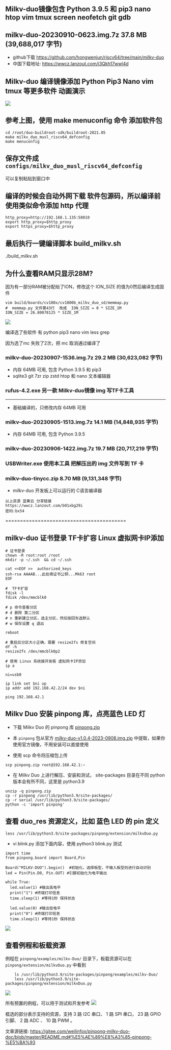 ## Milkv-duo镜像包含 Python 3.9.5 和 pip3 nano htop vim tmux screen neofetch git gdb

## milkv-duo-20230910-0623.img.7z      37.8 MB (39,688,017 字节)
- github下载  https://github.com/hongwenjun/riscv64/tree/main/milkv-duo
- 中国下载地址:   https://wwcz.lanzout.com/i3Qkh17wwl4d

## Milkv-duo 编译镜像添加 Python Pip3 Nano vim tmux 等更多软件 动画演示
![](https://github.com/hongwenjun/riscv64/blob/main/img/milkv_duo_musl_riscv64_defconfig.gif)

##  参考上图，使用  make menuconfig 命令 添加软件包
```
cd /root/duo-buildroot-sdk/buildroot-2021.05
make milkv_duo_musl_riscv64_defconfig
make menuconfig
```

## 保存文件成 `configs/milkv_duo_musl_riscv64_defconfig`
可以复制粘贴到窗口中

##  编译的时候会自动外网下载 软件包源码，所以编译前使用类似命令添加 http 代理
```
http_proxy=http://192.168.1.135:58010
export http_proxy=$http_proxy
export https_proxy=$http_proxy
```

##  最后执行一键编译脚本 build_milkv.sh
./build_milkv.sh

## 为什么查看RAM只显示28M?
因为有一部分RAM被分配绐了ION，修改这个 ION_SIZE 的值为0然后编译生成固件
```
vim build/boards/cv180x/cv1800b_milkv_duo_sd/memmap.py
#  memmap.py 文件第43行  改成  ION_SIZE = 0 * SIZE_1M
ION_SIZE = 26.80078125 * SIZE_1M
```

![](https://github.com/hongwenjun/riscv64/blob/main/img/neofetch.png)

编译选了些软件 有 python pip3 nano vim less grep

因为选了mc 失败了2次，把 mc 取消通过编译了


### milkv-duo-20230907-1536.img.7z	29.2 MB (30,623,082 字节)

- 内存 64MB 可用,  包含  Python 3.9.5  和 pip3 
- sqlite3  git 7zr zip zstd htop 和 nano 文本编辑器

### rufus-4.2.exe   另一款 Milkv-duo镜像 img 写TF卡工具
--------------------------------------------------

- 基础编译的，只修改内存 64MB 可用
### milkv-duo-20230905-1513.img.7z    14.1 MB (14,848,935 字节)

- 内存 64MB 可用,  包含  Python 3.9.5
### milkv-duo-20230906-1422.img.7z    19.7 MB (20,717,219 字节)

### USBWriter.exe   使用本工具 把解压出的 img 文件写到 TF 卡

### milkv-duo-tinycc.zip   8.70 MB (9,131,348 字节)
- milkv-duo 开发板上可以运行的 C语言编译器
```
以上资源 蓝奏云 分享链接
https://wwcz.lanzout.com/b01xbg29i
密码:bx54
```

=========================================
## milkv-duo 证书登录 TF卡扩容 Linux 虚拟网卡IP添加
```
﻿# 证书登录
chown -R root:root /root
mkdir -p ~/.ssh  && cd ~/.ssh

cat <<EOF >>  authorized_keys
ssh-rsa AAAAB...此处填证书公钥...Mk63 root
EOF

#  TF卡扩容
fdisk -l
fdisk /dev/mmcblk0

# p 命令查看分区
# d 删除 第二分区
# n 重新建立分区，选主分区，然后按回车选默认
# w 保存设置 q 退出

reboot

# 重启后分区大小正确，需要 resize2fs 修复空间
df -h
resize2fs /dev/mmcblk0p2

# 使用 Linux 系统接开发板 虚拟网卡IP添加
ip a

ni=usb0

ip link set $ni up
ip addr add 192.168.42.2/24 dev $ni

ping 192.168.42.1
```

## Milkv Duo 安装 pinpong 库，点亮蓝色 LED 灯

- 下载 Milkv Duo 的  pinpong 库 [pinpong.zip](https://wwcz.lanzout.com/imCF9186lw4d)
- 本 `pinpong` 包从官方 [milkv-duo-v1.0.4-2023-0908.img.zip](https://github.com/milkv-duo/duo-buildroot-sdk/releases/tag/Duo-V1.0.4) 中提取，如果你使用官方镜像，不用安装可以直接使用

- 使用 scp 命令将压缩包上传
```
scp pinpong.zip root@192.168.42.1:~
```
- 在 Milkv Duo 上进行解压、安装和测试， site-packages 目录在不同 python 版本会有所不同，这里是 python3.9
```
unzip -q pinpong.zip
cp -r pinpong /usr/lib/python3.9/site-packages/
cp -r serial /usr/lib/python3.9/site-packages/
python -c 'import pinpong'
```	
## 查看 duo_res 资源定义，比如 蓝色 LED 的 pin 定义 
```
less /usr/lib/python3.9/site-packages/pinpong/extension/milkvDuo.py
```
- vi blink.py  添加下面内容，使用  python3 blink.py 测试
```
import time
from pinpong.board import Board,Pin

Board("MILKV-DUO").begin()  #初始化，选择板型，不输入板型则进行自动识别
led = Pin(Pin.D0, Pin.OUT) #引脚初始化为电平输出

while True:
  led.value(1) #输出高电平
  print("1") #终端打印信息
  time.sleep(1) #等待1秒 保持状态

  led.value(0) #输出低电平
  print("0") #终端打印信息
  time.sleep(1) #等待1秒 保持状态
```

![](https://gitee.com/weilinfox/pinpong-milkv-duo-doc/raw/master/img/pinpong_install.png)

##  查看例程和板载资源

例程在 `pinpong/examples/milkv-Duo/` 目录下，板载资源可以在 `pinpong/extension/milkvDuo.py` 中看到
```
    ls /usr/lib/python3.9/site-packages/pinpong/examples/milkv-Duo/
    less /usr/lib/python3.9/site-packages/pinpong/extension/milkvDuo.py
```

![](https://gitee.com/weilinfox/pinpong-milkv-duo-doc/raw/master/img/pinpong_example.png)

所有预置的例程，可以用于测试和开发参考
![](https://gitee.com/weilinfox/pinpong-milkv-duo-doc/raw/master/img/pinpong_extension.png)

框选的部分表示支持的资源，支持 3 路 I2C 串口、 1 路 SPI 串口， 23 路 GPIO 引脚、 2 路 ADC 、 10 路 PWM 。

文章源链接:
https://gitee.com/weilinfox/pinpong-milkv-duo-doc/blob/master/README.md#%E5%AE%89%E8%A3%85-pinpong-%E5%BA%93
